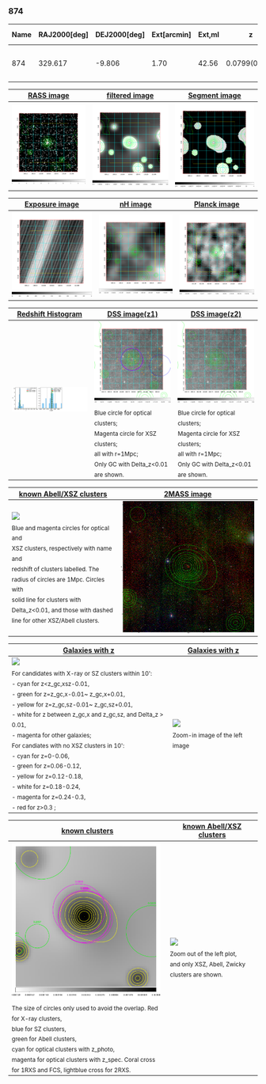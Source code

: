 <div STYLE="page-break-after: always;"></div>

### 874

|Name|RAJ2000[deg]|DEJ2000[deg] |Ext[arcmin]| Ext,ml | z | z_src| C|GC(XSZ,Delta_z<0.01)| GC(OPT,Delta_z<0.01)|GC| R_sig[arcmin] | R500[arcmin] | R500[Mpc]| CRsig[c/s] | CR500[c/s] |L500[1E44 erg/s]|F500[1E-12 erg/s/cm^2]| M500[1E14 Msun]|Tx[keV]|Cnt_sig|Beta|Rc[arcmin]|Comment|Alias|
|---|---|---|---|---|---|------|---|--------|---------|----------|---|---|---|---|---|---|---|---|---|---|---|---|---|---|
|874| 329.617| -9.806| 1.70| 42.56| 0.0799(0.006)| z1, z_xsz| B| L03, MCXC, XB| A| A, L03, MCXC, XB| 7.338| 9.784| 0.885| 0.270(0.044)| 0.286(0.047)| 0.819(0.067)| 5.198(0.425)| 2.13(0.09)| 3.50(0.09)| 82.4| 0.899(-0.108+0.072)| 3.830(-0.639+0.472)| -| k158|

|[RASS image](../image/874/874_img.pdf)|[filtered image](../image/874/874_fil.pdf)|[Segment image](../image/874/874_seg.pdf)|
|-------------------|--------------------|-------------------|
| <img src="../image/874/874_img.png" width="300">  | <img src="../image/874/874_fil.png" width="300">   | <img src="../image/874/874_seg.png" width="300">  |

|[Exposure image](../image/874/874_mex.pdf)| [nH image](../image/874/874_nh.pdf)| [Planck image](../image/874/874_p.pdf)|
|-------------------|--------------------|-------------------|
|<img src="../image/874/874_mex.png" width="300">   | <img src="../image/874/874_nh.png" width="300">    | <img src="../image/874/874_p.png" width="300"> |

|[Redshift Histogram](../image/874/874_zg.pdf) | [DSS image(z1)](../image/874/874_dss_z1.pdf)      |  [DSS image(z2)](../image/874/874_dss_z2.pdf)    |
|-------------------|--------------------|-------------------|
|<img src="../image/874/874_zg.png" width="300"> |<img src="../image/874/874_dss_z1.png" width="300"> <sub><br>Blue circle for optical clusters; <br>Magenta circle for XSZ clusters; <br>all with r=1Mpc; <br>Only GC with Delta_z<0.01 are shown. </sub>| <img src="../image/874/874_dss_z2.png" width="300"><sub><br>Blue circle for optical clusters; <br>Magenta circle for XSZ clusters; <br>all with r=1Mpc; <br>Only GC with Delta_z<0.01 are shown. </sub> |

|[known Abell/XSZ clusters](../image/874/874_m.pdf) | [2MASS image](../image/874/874_2mass.pdf)      |
|-------------------|-------------------|
|<img src=../image/874/874_m.png width="300"> <br><sub>Blue and magenta circles for optical and <br>XSZ clusters, respectively with name and <br>redshift of clusters labelled. The <br>radius of circles are 1Mpc. Circles with <br>solid line for clusters with <br>Delta_z<0.01, and those with dashed <br>line for other XSZ/Abell clusters.        </sub>|<img src="../image/874/874_2mass.png" width="300">  |

|[Galaxies with z](../image/874/874_opt_ned.pdf) |[Galaxies with z](../image/874/874_opt_ned_zoom.pdf) |
|-------------------|-------------------|
| <img src=../image/874/874_opt_ned.png width="300"> <br><sub> For candidates with X-ray or SZ clusters within 10': <br> - cyan for z<z_gc,xsz-0.01, <br> - green for z=z_gc,x-0.01~ z_gc,x+0.01, <br> - yellow for z=z_gc,sz-0.01~ z_gc,sz+0.01, <br> - white for z between z_gc,x and z_gc,sz, and Delta_z > 0.01, <br> - magenta for other galaxies; <br>For candiates with no XSZ clusters in 10': <br> - cyan for z=0-0.06, <br> - green for z=0.06-0.12, <br> - yellow for z=0.12-0.18, <br> - white for z=0.18-0.24, <br> - magenta for z=0.24-0.3, <br> - red for z>0.3 ;  </sub>|<img src=../image/874/874_opt_ned_zoom.png width="300">  <br><sub> Zoom-in image of the left image</sub>|

|[known clusters](../image/874/874_gc.pdf) |[known Abell/XSZ clusters](../image/874/874_gc_large.pdf) |
|-------------------|-------------------|
| <img src=../image/874/874_gc.png width="300"> <br><sub> The size of circles only used to avoid the overlap. Red for X-ray clusters, <br> blue for SZ clusters, <br> green for Abell clusters, <br> cyan for optical clusters with z_photo, <br> magenta for optical clusters with z_spec. Coral cross for 1RXS and FCS, lightblue cross for 2RXS. </sub>|<img src=../image/874/874_gc_large.png width="300"> <br><sub> Zoom out of the left plot, <br> and only XSZ, Abell, Zwicky clusters are shown. </sub> |



